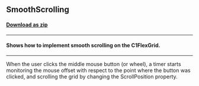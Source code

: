 ## SmoothScrolling
#### [Download as zip](https://grapecity.github.io/DownGit/#/home?url=https://github.com/GrapeCity/ComponentOne-WinForms-Samples/tree/master/NetFramework\FlexGrid\CS\SmoothScroll)
____
#### Shows how to implement smooth scrolling on the C1FlexGrid.
____
When the user clicks the middle mouse button (or wheel), a timer starts monitoring the mouse offset with respect to the point where the button was clicked,
and scrolling the grid by changing the ScrollPosition property.
